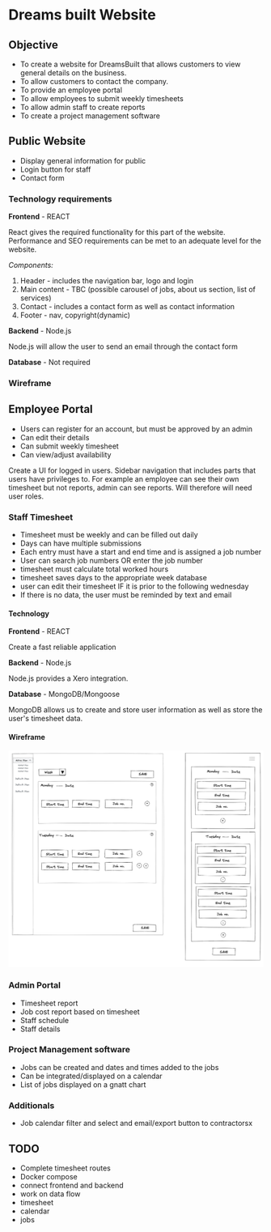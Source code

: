 # Dreams built Website

## Objective

- To create a website for DreamsBuilt that allows customers to view general details on the business.
- To allow customers to contact the company.
- To provide an employee portal
- To allow employees to submit weekly timesheets
- To allow admin staff to create reports
- To create a project management software

## Public Website

- Display general information for public
- Login button for staff
- Contact form

### Technology requirements

**Frontend** - REACT

React gives the required functionality for this part of the website. Performance and SEO requirements can be met to an adequate level for the website.

_Components:_

1. Header - includes the navigation bar, logo and login
2. Main content - TBC (possible carousel of jobs, about us section, list of services)
3. Contact - includes a contact form as well as contact information
4. Footer - nav, copyright(dynamic)

**Backend** - Node.js

Node.js will allow the user to send an email through the contact form

**Database** - Not required

### Wireframe

## Employee Portal

- Users can register for an account, but must be approved by an admin
- Can edit their details
- Can submit weekly timesheet
- Can view/adjust availability

Create a UI for logged in users. Sidebar navigation that includes parts that users have privileges to. For example an employee can see their own timesheet but not reports, admin can see reports. Will therefore will need user roles.

### Staff Timesheet

- Timesheet must be weekly and can be filled out daily
- Days can have multiple submissions
- Each entry must have a start and end time and is assigned a job number
- User can search job numbers OR enter the job number
- timesheet must calculate total worked hours
- timesheet saves days to the appropriate week database
- user can edit their timesheet IF it is prior to the following wednesday
- If there is no data, the user must be reminded by text and email

#### Technology

**Frontend** - REACT

Create a fast reliable application

**Backend** - Node.js

Node.js provides a Xero integration.

**Database** - MongoDB/Mongoose

MongoDB allows us to create and store user information as well as store the user's timesheet data.

#### Wireframe

![./images/timesheet-entry-wireframe.png](images/timesheet-entry-wireframe.png)

### Admin Portal

- Timesheet report
- Job cost report based on timesheet
- Staff schedule
- Staff details

### Project Management software

- Jobs can be created and dates and times added to the jobs
- Can be integrated/displayed on a calendar
- List of jobs displayed on a gnatt chart

### Additionals

- Job calendar filter and select and email/export button to contractorsx

## TODO

- Complete timesheet routes
- Docker compose
- connect frontend and backend
- work on data flow
- timesheet
- calendar
- jobs
